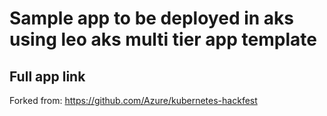 # Sample app to be deployed in aks using leo aks multi tier app template

## Full app link
Forked from:
https://github.com/Azure/kubernetes-hackfest
